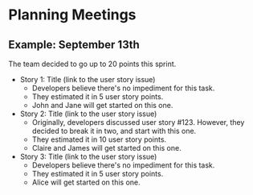 # Planning Meetings

## Example: September 13th

The team decided to go up to 20 points this sprint.

* Story 1: Title (link to the user story issue)
	* Developers believe there's no impediment for this task.
	* They estimated it in 5 user story points.
	* John and Jane will get started on this one.
* Story 2: Title (link to the user story issue)
	* Originally, developers discussed user story #123. However, they decided to break it in two, and start with this one.
	* They estimated it in 10 user story points.
	* Claire and James will get started on this one.
* Story 3: Title (link to the user story issue)
	* Developers believe there's no impediment for this task.
	* They estimated it in 5 user story points.
	* Alice will get started on this one.
